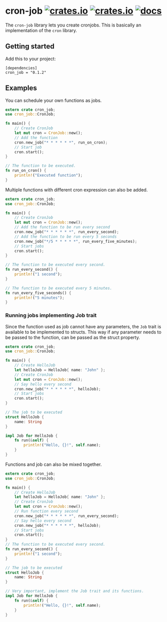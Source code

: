 # cron-job [![crates.io](https://github.com/nambrosini/cron-job/actions/workflows/.github/workflows/continuous-rust.yaml/badge.svg)](https://github.com/nambrosini/cron-job/actions) [![crates.io](https://img.shields.io/crates/v/cron-job.svg)](https://crates.io/crates/cron-job) [![docs](https://docs.rs/cron-job/badge.svg)](https://docs.rs/cron-job)

The `cron-job` library lets you create cronjobs. This is basically
an implementation of the `cron` library.

## Getting started

Add this to your project:

```
[dependencies]
cron_job = "0.1.2"
```

## Examples

You can schedule your own functions as jobs.

``` rust
extern crate cron_job;
use cron_job::CronJob;

fn main() {
    // Create CronJob
    let mut cron = CronJob::new();
    // Add the function
    cron.new_job("* * * * * *", run_on_cron);
    // Start job
    cron.start();
}

// The function to be executed.
fn run_on_cron() {
    println!("Executed function");
}
```

Multiple functions with different cron expression can also be added.

``` rust
extern crate cron_job;
use cron_job::CronJob;

fn main() {
    // Create CronJob
    let mut cron = CronJob::new();
    // Add the function to be run every second
    cron.new_job("* * * * * *", run_every_second);
    // Add the function to be run every 5 seconds
    cron.new_job("*/5 * * * * *", run_every_five_minutes);
    // Start jobs
    cron.start();
}

// The function to be executed every second.
fn run_every_second() {
    println!("1 second");
}

// The function to be executed every 5 minutes.
fn run_every_five_seconds() {
    println!("5 minutes");
}
```

### Running jobs implementing Job trait

Since the function used as job cannot have any parameters, the
`Job` trait is available to be implemented to structs. This way
if any parameter needs to be passed to the function, can be
passed as the struct property.

``` rust
extern crate cron_job;
use cron_job::CronJob;

fn main() {
    // Create HelloJob
    let helloJob = HelloJob{ name: "John" };
    // Create CronJob
    let mut cron = CronJob::new();
    // Say hello every second
    cron.new_job("* * * * * *", helloJob);
    // Start jobs
    cron.start();
}

// The job to be executed
struct HelloJob {
    name: String
}

impl Job for HelloJob {
    fn run(&self) {
        println!("Hello, {}!", self.name);
    }
}
```

Functions and job can also be mixed together.

``` rust
extern crate cron_job;
use cron_job::CronJob;

fn main() {
    // Create HelloJob
    let helloJob = HelloJob{ name: "John" };
    // Create CronJob
    let mut cron = CronJob::new();
    // Run function every second
    cron.new_job("* * * * * *", run_every_second);
    // Say hello every second
    cron.new_job("* * * * * *", helloJob);
    // Start jobs
    cron.start();
}
// The function to be executed every second.
fn run_every_second() {
    println!("1 second");
}

// The job to be executed
struct HelloJob {
    name: String
}

// Very important, implement the Job trait and its functions.
impl Job for HelloJob {
    fn run(&self) {
        println!("Hello, {}!", self.name);
    }
}
```

